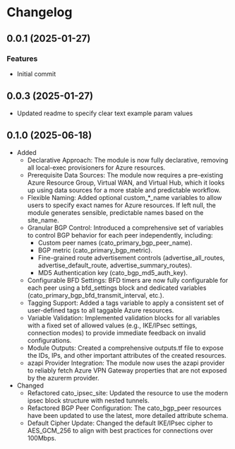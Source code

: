 # Changelog

## 0.0.1 (2025-01-27)

### Features
- Initial commit 

## 0.0.3 (2025-01-27)
- Updated readme to specify clear text example param values

## 0.1.0 (2025-06-18)
- Added
  - Declarative Approach: The module is now fully declarative, removing all local-exec provisioners for Azure resources.
  - Prerequisite Data Sources: The module now requires a pre-existing Azure Resource Group, Virtual WAN, and Virtual Hub, which it looks up using data sources for a more stable and predictable workflow.
  - Flexible Naming: Added optional custom_*_name variables to allow users to specify exact names for Azure resources. If left null, the module generates sensible, predictable names based on the site_name.
  - Granular BGP Control: Introduced a comprehensive set of variables to control BGP behavior for each peer independently, including:
    - Custom peer names (cato_primary_bgp_peer_name).
    - BGP metric (cato_primary_bgp_metric).
    - Fine-grained route advertisement controls (advertise_all_routes, advertise_default_route, advertise_summary_routes).
    - MD5 Authentication key (cato_bgp_md5_auth_key).
  - Configurable BFD Settings: BFD timers are now fully configurable for each peer using a bfd_settings block and dedicated variables (cato_primary_bgp_bfd_transmit_interval, etc.).
  - Tagging Support: Added a tags variable to apply a consistent set of user-defined tags to all taggable Azure resources.
  - Variable Validation: Implemented validation blocks for all variables with a fixed set of allowed values (e.g., IKE/IPsec settings, connection modes) to provide immediate feedback on invalid configurations.
  - Module Outputs: Created a comprehensive outputs.tf file to expose the IDs, IPs, and other important attributes of the created resources.
  - azapi Provider Integration: The module now uses the azapi provider to reliably fetch Azure VPN Gateway properties that are not exposed by the azurerm provider.
- Changed
  - Refactored cato_ipsec_site: Updated the resource to use the modern ipsec block structure with nested tunnels.
  - Refactored BGP Peer Configuration: The cato_bgp_peer resources have been updated to use the latest, more detailed attribute schema.
  - Default Cipher Update: Changed the default IKE/IPsec cipher to AES_GCM_256 to align with best practices for connections over 100Mbps.


